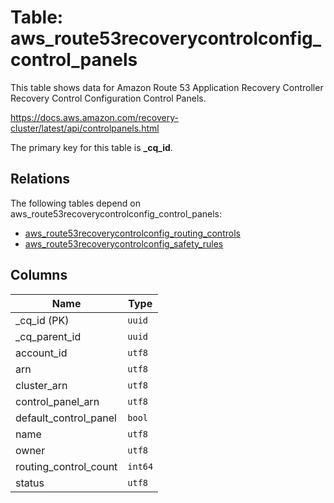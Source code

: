 # Table: aws_route53recoverycontrolconfig_control_panels

This table shows data for Amazon Route 53 Application Recovery Controller Recovery Control Configuration Control Panels.

https://docs.aws.amazon.com/recovery-cluster/latest/api/controlpanels.html

The primary key for this table is **_cq_id**.

## Relations

The following tables depend on aws_route53recoverycontrolconfig_control_panels:
  - [aws_route53recoverycontrolconfig_routing_controls](aws_route53recoverycontrolconfig_routing_controls.md)
  - [aws_route53recoverycontrolconfig_safety_rules](aws_route53recoverycontrolconfig_safety_rules.md)

## Columns

| Name          | Type          |
| ------------- | ------------- |
|_cq_id (PK)|`uuid`|
|_cq_parent_id|`uuid`|
|account_id|`utf8`|
|arn|`utf8`|
|cluster_arn|`utf8`|
|control_panel_arn|`utf8`|
|default_control_panel|`bool`|
|name|`utf8`|
|owner|`utf8`|
|routing_control_count|`int64`|
|status|`utf8`|